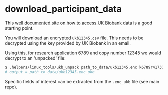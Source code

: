 # download_participant_data

This [well documented site on how to access UK Biobank data](http://biobank.ctsu.ox.ac.uk/crystal/exinfo.cgi?src=AccessingData) is a good starting point. 

You will download an encrypted `ukb12345.csv` file. This needs to be decrypted using the key provided by UK Biobank in an email. 

Using this, for research application 6789 and copy number 12345 we would decrypt to an 'unpacked' file: 
  ```Bash
  $ .helpers/linux_tools/ukb_unpack path_to_data/ukb12345.enc k6789r41733.key
  # output = path_to_data/ukb12345.enc_ukb
  ```
  
Specific fields of interest can be extracted from the `.enc_ukb` file (see main repo). 
